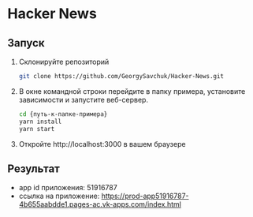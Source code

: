 # Hacker News

## Запуск
1. Склонируйте репозиторий
   ```bash
   git clone https://github.com/GeorgySavchuk/Hacker-News.git
   ```
2. В окне командной строки перейдите в папку примера, установите зависимости и запустите веб-сервер.
   ```bash
   cd {путь-к-папке-примера}
   yarn install
   yarn start
   ```
3. Откройте http://localhost:3000 в вашем браузере


## Результат
- app id приложения: 51916787
- ссылка на приложение: https://prod-app51916787-4b655aabdde1.pages-ac.vk-apps.com/index.html

